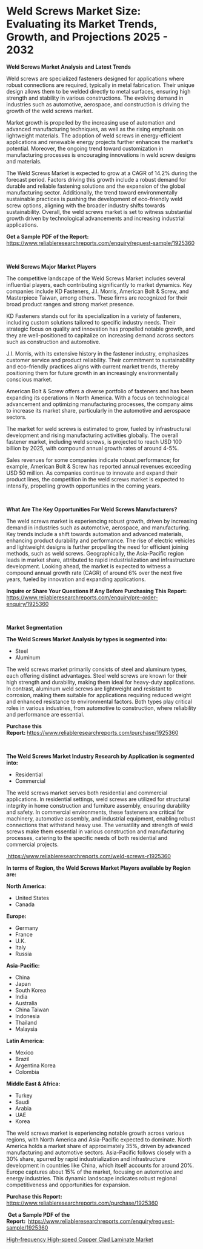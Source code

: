 <p><h1>Weld Screws Market Size: Evaluating its Market Trends, Growth, and Projections 2025 - 2032</h1></p><p><strong>Weld Screws Market Analysis and Latest Trends</strong></p>
<p><p>Weld screws are specialized fasteners designed for applications where robust connections are required, typically in metal fabrication. Their unique design allows them to be welded directly to metal surfaces, ensuring high strength and stability in various constructions. The evolving demand in industries such as automotive, aerospace, and construction is driving the growth of the weld screws market.</p><p>Market growth is propelled by the increasing use of automation and advanced manufacturing techniques, as well as the rising emphasis on lightweight materials. The adoption of weld screws in energy-efficient applications and renewable energy projects further enhances the market's potential. Moreover, the ongoing trend toward customization in manufacturing processes is encouraging innovations in weld screw designs and materials.</p><p>The Weld Screws Market is expected to grow at a CAGR of 14.2% during the forecast period. Factors driving this growth include a robust demand for durable and reliable fastening solutions and the expansion of the global manufacturing sector. Additionally, the trend toward environmentally sustainable practices is pushing the development of eco-friendly weld screw options, aligning with the broader industry shifts towards sustainability. Overall, the weld screws market is set to witness substantial growth driven by technological advancements and increasing industrial applications.</p></p>
<p><strong>Get a Sample PDF of the Report:&nbsp;</strong> <a href="https://www.reliableresearchreports.com/enquiry/request-sample/1925360?utm_campaign=3214&utm_medium=2&utm_source=Github&utm_content=ia&utm_term=28032025&utm_id=weld-screws">https://www.reliableresearchreports.com/enquiry/request-sample/1925360</a></p>
<p>&nbsp;</p>
<p><strong>Weld Screws Major Market Players</strong></p>
<p><p>The competitive landscape of the Weld Screws Market includes several influential players, each contributing significantly to market dynamics. Key companies include KD Fasteners, J.I. Morris, American Bolt & Screw, and Masterpiece Taiwan, among others. These firms are recognized for their broad product ranges and strong market presence.</p><p>KD Fasteners stands out for its specialization in a variety of fasteners, including custom solutions tailored to specific industry needs. Their strategic focus on quality and innovation has propelled notable growth, and they are well-positioned to capitalize on increasing demand across sectors such as construction and automotive.</p><p>J.I. Morris, with its extensive history in the fastener industry, emphasizes customer service and product reliability. Their commitment to sustainability and eco-friendly practices aligns with current market trends, thereby positioning them for future growth in an increasingly environmentally conscious market.</p><p>American Bolt & Screw offers a diverse portfolio of fasteners and has been expanding its operations in North America. With a focus on technological advancement and optimizing manufacturing processes, the company aims to increase its market share, particularly in the automotive and aerospace sectors.</p><p>The market for weld screws is estimated to grow, fueled by infrastructural development and rising manufacturing activities globally. The overall fastener market, including weld screws, is projected to reach USD 100 billion by 2025, with compound annual growth rates of around 4-5%.</p><p>Sales revenues for some companies indicate robust performance; for example, American Bolt & Screw has reported annual revenues exceeding USD 50 million. As companies continue to innovate and expand their product lines, the competition in the weld screws market is expected to intensify, propelling growth opportunities in the coming years.</p></p>
<p>&nbsp;</p>
<p><strong>What Are The Key Opportunities For Weld Screws Manufacturers?</strong></p>
<p><p>The weld screws market is experiencing robust growth, driven by increasing demand in industries such as automotive, aerospace, and manufacturing. Key trends include a shift towards automation and advanced materials, enhancing product durability and performance. The rise of electric vehicles and lightweight designs is further propelling the need for efficient joining methods, such as weld screws. Geographically, the Asia-Pacific region leads in market share, attributed to rapid industrialization and infrastructure development. Looking ahead, the market is expected to witness a compound annual growth rate (CAGR) of around 6% over the next five years, fueled by innovation and expanding applications.</p></p>
<p><strong>Inquire or Share Your Questions If Any Before Purchasing This Report:</strong> <a href="https://www.reliableresearchreports.com/enquiry/pre-order-enquiry/1925360?utm_campaign=3214&utm_medium=2&utm_source=Github&utm_content=ia&utm_term=28032025&utm_id=weld-screws">https://www.reliableresearchreports.com/enquiry/pre-order-enquiry/1925360</a></p>
<p>&nbsp;</p>
<p><strong>Market Segmentation</strong></p>
<p><strong>The Weld Screws Market Analysis by types is segmented into:</strong></p>
<p><ul><li>Steel</li><li>Aluminum</li></ul></p>
<p><p>The weld screws market primarily consists of steel and aluminum types, each offering distinct advantages. Steel weld screws are known for their high strength and durability, making them ideal for heavy-duty applications. In contrast, aluminum weld screws are lightweight and resistant to corrosion, making them suitable for applications requiring reduced weight and enhanced resistance to environmental factors. Both types play critical roles in various industries, from automotive to construction, where reliability and performance are essential.</p></p>
<p><strong>Purchase this Report:&nbsp;</strong><a href="https://www.reliableresearchreports.com/purchase/1925360?utm_campaign=3214&utm_medium=2&utm_source=Github&utm_content=ia&utm_term=28032025&utm_id=weld-screws">https://www.reliableresearchreports.com/purchase/1925360</a></p>
<p>&nbsp;</p>
<p><strong>The Weld Screws Market Industry Research by Application is segmented into:</strong></p>
<p><ul><li>Residential</li><li>Commercial</li></ul></p>
<p><p>The weld screws market serves both residential and commercial applications. In residential settings, weld screws are utilized for structural integrity in home construction and furniture assembly, ensuring durability and safety. In commercial environments, these fasteners are critical for machinery, automotive assembly, and industrial equipment, enabling robust connections that withstand heavy use. The versatility and strength of weld screws make them essential in various construction and manufacturing processes, catering to the specific needs of both residential and commercial projects.</p></p>
<p><a href="https://www.reliableresearchreports.com/weld-screws-r1925360?utm_campaign=3214&utm_medium=2&utm_source=Github&utm_content=ia&utm_term=28032025&utm_id=weld-screws">&nbsp;https://www.reliableresearchreports.com/weld-screws-r1925360</a></p>
<p><strong>In terms of Region, the Weld Screws Market Players available by Region are:</strong></p>
<p>
    <p> <strong> North America: </strong>
        <ul>
            <li>United States</li>
            <li>Canada</li>
        </ul>
        </p> 
    <p> <strong> Europe: </strong>
        <ul>
            <li>Germany</li>
            <li>France</li>
            <li>U.K.</li>
            <li>Italy</li>
            <li>Russia</li>
        </ul>
        </p> 
    <p> <strong> Asia-Pacific: </strong>
        <ul>
            <li>China</li>
            <li>Japan</li>
            <li>South Korea</li>
            <li>India</li>
            <li>Australia</li>
            <li>China Taiwan</li>
            <li>Indonesia</li>
            <li>Thailand</li>
            <li>Malaysia</li>
        </ul>
        </p> 
    <p> <strong> Latin America: </strong>
        <ul>
            <li>Mexico</li>
            <li>Brazil</li>
            <li>Argentina Korea</li>
            <li>Colombia</li>
        </ul>
        </p> 
    <p> <strong> Middle East & Africa: </strong>
        <ul>
            <li>Turkey</li>
            <li>Saudi</li>
            <li>Arabia</li>
            <li>UAE</li>
            <li>Korea</li>
        </ul>
    </p>
    </p>
<p><p>The weld screws market is experiencing notable growth across various regions, with North America and Asia-Pacific expected to dominate. North America holds a market share of approximately 35%, driven by advanced manufacturing and automotive sectors. Asia-Pacific follows closely with a 30% share, spurred by rapid industrialization and infrastructure development in countries like China, which itself accounts for around 20%. Europe captures about 15% of the market, focusing on automotive and energy industries. This dynamic landscape indicates robust regional competitiveness and opportunities for expansion.</p></p>
<p><strong>Purchase this Report: </strong><a href="https://www.reliableresearchreports.com/purchase/1925360?utm_campaign=3214&utm_medium=2&utm_source=Github&utm_content=ia&utm_term=28032025&utm_id=weld-screws">https://www.reliableresearchreports.com/purchase/1925360</a></p>
<p>&nbsp;<strong>Get a Sample PDF of the Report:&nbsp;&nbsp;</strong><a href="https://www.reliableresearchreports.com/enquiry/request-sample/1925360?utm_campaign=3214&utm_medium=2&utm_source=Github&utm_content=ia&utm_term=28032025&utm_id=weld-screws">https://www.reliableresearchreports.com/enquiry/request-sample/1925360</a></p>
<p><strong></strong></p>
<p><p><a href="https://github.com/shopovdjondo/Market-Research-Report-List-1/blob/main/high-frequency-high-speed-copper-clad-laminate-market.md?utm_campaign=3214&utm_medium=2&utm_source=Github&utm_content=ia&utm_term=28032025&utm_id=weld-screws">High-frequency High-speed Copper Clad Laminate Market</a></p></p>